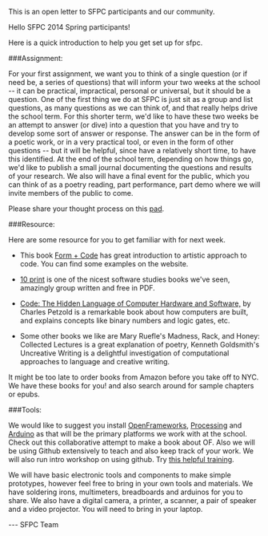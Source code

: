 This is an open letter to SFPC participants and our community.

Hello SFPC 2014 Spring participants!

Here is a quick introduction to help you get set up for sfpc.  

###Assignment: 

For your first assignment, we want you to think of a single question (or if need be, a series of questions) that will inform your two weeks at the school -- it can be practical, impractical, personal or universal, but it should be a question.  One of the first thing we do at SFPC is just sit as a group and list questions, as many questions as we can think of, and that really helps drive the school term.  For this shorter term, we'd like to have these two weeks be an attempt to answer (or dive) into a question that you have and try to develop some sort of answer or response.  The answer can be in the form of a poetic work, or in a  very practical tool, or even in the form of other questions -- but it will be helpful, since have a relatively short time, to have this identified.  At the end of the school term, depending on how things go, we'd like to publish a small journal documenting the questions and results of your research.  We also will have a final event for the public, which you can think of as a poetry reading, part performance, part demo where we will invite members of the public to come. 

Please share your thought process on this <a href="https://sfpc.hackpad.com/Spring-2014-questions-dCyW52sNETV">pad</a>. 

###Resource: 

Here are some resource for you to get familiar with for next week. 

* This book <a href="http://formandcode.com/">Form + Code</a> has great introduction to artistic approach to code. You can find some examples on the website. 

* <a href="http://10print.org/">10 print</a> is one of the nicest software studies books we've seen, amazingly group written and free in PDF.
* <a href="http://www.charlespetzold.com/code/">Code: The Hidden Language of Computer Hardware and Software,</a> by Charles Petzold is a remarkable book about how computers are built, and explains concepts like binary numbers and logic gates, etc.   
* Some other books we like are Mary Ruefle's Madness, Rack, and Honey: Collected Lectures is a great explanation of poetry, Kenneth Goldsmith's Uncreative Writing is a delightful investigation of computational approaches to language and creative writing.
 
It might be too late to order books from Amazon before you take off to NYC. We have these books for you! and also search around for sample chapters or epubs. 

###Tools: 

We would like to suggest you install <a href="http://openframeworks.cc">OpenFrameworks</a>, <a href="http://processing.org">Processing</a> and <a href="http://arduino.cc">Arduino</a> as that will be the primary platforms we work with at the school. Check out this collaborative attempt to make a book about OF. Also we will be using Github extensively to teach and also keep track of your work. We will also run intro workshop on using github. Try <a href="e if
http://try.github.io">this helpful training</a>.

We will have basic electronic tools and components to make simple prototypes, however feel free to bring in your own tools and materials.  We have soldering irons, multimeters, breadboards and arduinos for you to share. We also have a digital camera, a printer, a scanner, a pair of speaker and a video projector. You will need to bring in your laptop. 
 
 
--- SFPC Team
